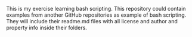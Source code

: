 This is my exercise learning bash scripting. This repository could contain examples from another GitHub repositories as example of bash scripting. They will include their readme.md files with all license and author and property info inside their folders.
